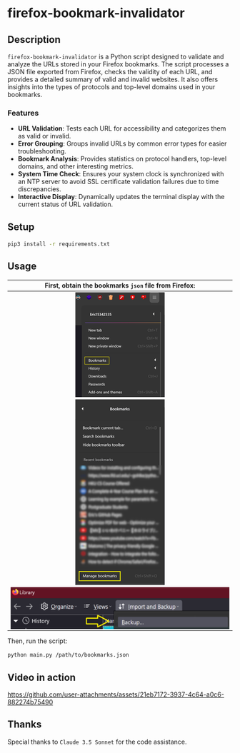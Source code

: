 # firefox-bookmark-invalidator

## Description

`firefox-bookmark-invalidator` is a Python script designed to validate and analyze the URLs stored in your Firefox bookmarks. The script processes a JSON file exported from Firefox, checks the validity of each URL, and provides a detailed summary of valid and invalid websites. It also offers insights into the types of protocols and top-level domains used in your bookmarks.

### Features

- **URL Validation**: Tests each URL for accessibility and categorizes them as valid or invalid.
- **Error Grouping**: Groups invalid URLs by common error types for easier troubleshooting.
- **Bookmark Analysis**: Provides statistics on protocol handlers, top-level domains, and other interesting metrics.
- **System Time Check**: Ensures your system clock is synchronized with an NTP server to avoid SSL certificate validation failures due to time discrepancies.
- **Interactive Display**: Dynamically updates the terminal display with the current status of URL validation.

## Setup

```bash
pip3 install -r requirements.txt
```

## Usage

<!-- markdownlint-disable MD033 -->

| First, obtain the bookmarks `json` file from Firefox: |
|:---:|
 | <img src="./docs/1.png" alt="First Step" style="display: block; margin: 0 auto;"> |
 | <img src="./docs/2.png" alt="Second Step" style="display: block; margin: 0 auto;"> |
 | <img src="./docs/3.png" alt="Third Step" style="display: block; margin: 0 auto;"> |

<!-- markdownlint-enable MD033 -->

Then, run the script:

```bash
python main.py /path/to/bookmarks.json
```

## Video in action

https://github.com/user-attachments/assets/21eb7172-3937-4c64-a0c6-882274b75490

## Thanks

Special thanks to `Claude 3.5 Sonnet` for the code assistance.
